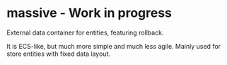 # massive - Work in progress
External data container for entities, featuring rollback.

It is ECS-like, but much more simple and much less agile. Mainly used for store entities with fixed data layout.
